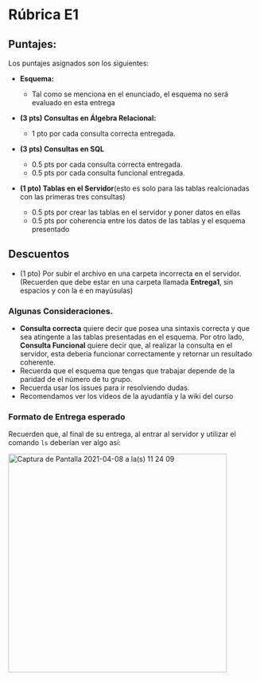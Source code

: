 # Rúbrica E1

## Puntajes: 

Los puntajes asignados son los siguientes:

- **Esquema:** 
  - Tal como se menciona en el enunciado, el esquema no será evaluado en esta entrega

- **(3 pts) Consultas en Álgebra Relacional:** 
  - 1 pto por cada consulta correcta entregada.

- **(3 pts) Consultas en SQL**
  - 0.5 pts por cada consulta correcta entregada.
  - 0.5 pts por cada consulta funcional entregada.

- **(1 pto) Tablas en el Servidor**(esto es solo para las tablas realcionadas con las primeras tres consultas)
  - 0.5 pts por crear las tablas en el servidor y poner datos en ellas
  - 0.5 pts por coherencia entre los datos de las tablas y el esquema presentado


## Descuentos

- (1 pto) Por subir el archivo en una carpeta incorrecta en el servidor.(Recuerden que debe estar en una carpeta llamada **Entrega1**, sin espacios y con la e en mayúsulas)

### Algunas Consideraciones.

- **Consulta correcta** quiere decir que posea una sintaxis correcta y que sea atingente a las tablas presentadas en el esquema. Por otro lado, **Consulta Funcional** quiere decir que, al realizar la consulta en el servidor, esta debería funcionar correctamente y retornar un resultado coherente.
- Recuerda que el esquema que tengas que trabajar depende de la paridad de el número de tu grupo. 
- Recuerda usar los issues para ir resolviendo dudas.
- Recomendamos ver los videos de la ayudantía y la wiki del curso

### Formato de Entrega esperado

Recuerden que, al final de su entrega, al entrar al servidor y utilizar el comando ```ls``` deberían ver algo así:

<img width="439" alt="Captura de Pantalla 2021-04-08 a la(s) 11 24 09" src="https://user-images.githubusercontent.com/37157550/114055497-d43c4700-985e-11eb-93f4-db52bb60e3ae.png">

